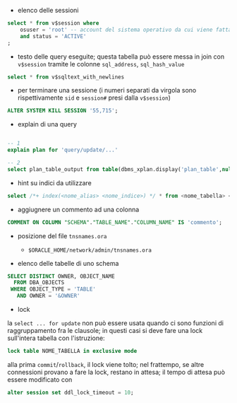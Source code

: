
- elenco delle sessioni

```sql
select * from v$session where
	osuser = 'root' -- account del sistema operativo da cui viene fatta la query
	and status = 'ACTIVE'
;
```

- testo delle query eseguite; questa tabella può essere messa in join con `v$session` tramite le colonne `sql_address`, `sql_hash_value`

```sql
select * from v$sqltext_with_newlines
```

- per terminare una sessione (i numeri separati da virgola sono rispettivamente `sid` e `session#` presi dalla `v$session`)

```sql
ALTER SYSTEM KILL SESSION '55,715';
```

- explain di una query

```sql

-- 1
explain plan for 'query/update/...'

-- 2
select plan_table_output from table(dbms_xplan.display('plan_table',null,'basic'));

```

- hint su indici da utilizzare

```sql
select /*+ index(<nome_alias> <nome_indice>) */ * from <nome_tabella> <nome_alias>;
```

- aggiugnere un commento ad una colonna

```sql
COMMENT ON COLUMN "SCHEMA"."TABLE_NAME"."COLUMN_NAME" IS 'commento';
```

- posizione del file `tnsnames.ora`

  - `$ORACLE_HOME/network/admin/tnsnames.ora`

- elenco delle tabelle di uno schema

```sql
SELECT DISTINCT OWNER, OBJECT_NAME
  FROM DBA_OBJECTS
 WHERE OBJECT_TYPE = 'TABLE'
   AND OWNER = '&OWNER'
```

- lock

la `select ... for update` non può essere usata quando ci sono funzioni di raggruppamento fra le clausole; in questi casi si deve fare una lock sull'intera tabella con l'istruzione:
```sql
lock table NOME_TABELLA in exclusive mode
```
alla prima `commit`/`rollback`, il lock viene tolto; nel frattempo, se altre connessioni provano a fare la lock, restano in attesa; il tempo di attesa può essere modificato con
```sql
alter session set ddl_lock_timeout = 10;
```
